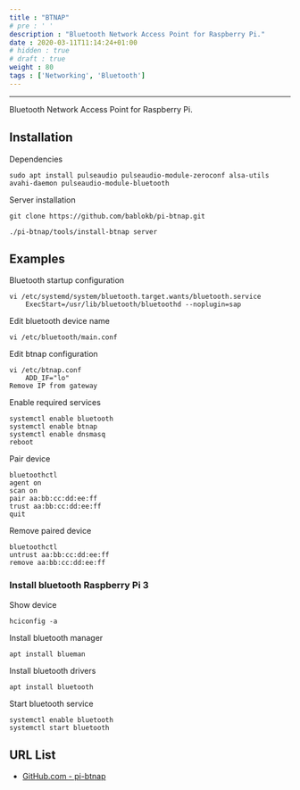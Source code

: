 ```yaml
---
title : "BTNAP"
# pre : ' '
description : "Bluetooth Network Access Point for Raspberry Pi."
date : 2020-03-11T11:14:24+01:00
# hidden : true
# draft : true
weight : 80
tags : ['Networking', 'Bluetooth']
---
```


---

Bluetooth Network Access Point for Raspberry Pi.

## Installation

Dependencies

```plain
sudo apt install pulseaudio pulseaudio-module-zeroconf alsa-utils avahi-daemon pulseaudio-module-bluetooth
```

Server installation

```plain
git clone https://github.com/bablokb/pi-btnap.git
```

```plain
./pi-btnap/tools/install-btnap server
```

## Examples

Bluetooth startup configuration

```plain
vi /etc/systemd/system/bluetooth.target.wants/bluetooth.service
    ExecStart=/usr/lib/bluetooth/bluetoothd --noplugin=sap
```

Edit bluetooth device name

```plain
vi /etc/bluetooth/main.conf
```

Edit btnap configuration

```plain
vi /etc/btnap.conf
    ADD_IF="lo"
Remove IP from gateway
```

Enable required services

```plain
systemctl enable bluetooth
systemctl enable btnap
systemctl enable dnsmasq
reboot
```

Pair device

```plain
bluetoothctl
agent on
scan on
pair aa:bb:cc:dd:ee:ff
trust aa:bb:cc:dd:ee:ff
quit
```

Remove paired device

```plain
bluetoothctl
untrust aa:bb:cc:dd:ee:ff
remove aa:bb:cc:dd:ee:ff
```

### Install bluetooth Raspberry Pi 3

Show device

```plain
hciconfig -a
```

Install bluetooth manager

```plain
apt install blueman
```

Install bluetooth drivers

```plain
apt install bluetooth
```

Start bluetooth service

```plain
systemctl enable bluetooth
systemctl start bluetooth
```

## URL List

- [GitHub.com - pi-btnap](https://github.com/bablokb/pi-btnap)
